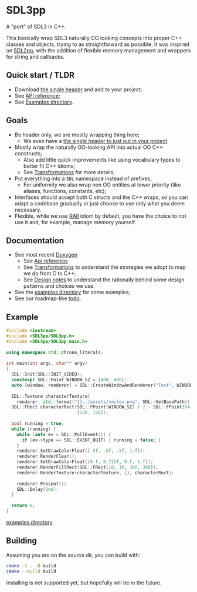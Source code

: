 SDL3pp
======

A "port" of SDL3 in C++.

This basically wrap SDL3 naturally OO looking concepts into proper 
C++ classes and objects, trying to as straightforward as possible.
It was inspired on [SDL2pp](https://github.com/libSDL2pp/libSDL2pp), 
with the addition of flexible memory management and wrappers for 
string and callbacks.

## Quick start / TLDR

- Download [the single header](./amalgamation/SDL3pp/SDL3pp.h) and add to your project;
- See [API reference](https://talesm.github.io/SDL3pp/ApiByCategory.html);
- See [Examples directory](./examples/).

## Goals

- Be header only, we are mostly wrapping thing here;
  - We even have a 
    [the single header to just put in your project](./amalgamation/SDL3pp/SDL3pp.h)
- Mostly wrap the naturally OO-looking API into actual OO C++ constructs;
  - Also add little quick improvements like using vocabulary types to better 
    fit C++ idioms;
  - See [Transformations](https://talesm.github.io/SDL3pp/transformations.html) for more details;
- Put everything into a `SDL` namespace instead of prefixes;
  - For uniformity we also wrap non OO entities at lower priority (like 
    aliases, functions, constants, etc);
- Interfaces should accept both C structs and the C++ wraps, so you can adapt a
  codebase gradually or just choose to use only what you deem necessary.
- Flexible, while we use [RAII](https://en.cppreference.com/w/cpp/language/raii)
  idiom by default, you have the choice to not use it and, for example, manage
  memory yourself.

## Documentation

- See most recent [Doxygen](https://talesm.github.io/SDL3pp/)
  - See [Api reference](https://talesm.github.io/SDL3pp/ApiByCategory.html);
  - See [Transformations](https://talesm.github.io/SDL3pp/transformations.html)
    to understand the strategies we adopt to map we do from C to C++;
  - See [Design notes](https://talesm.github.io/SDL3pp/group__DesignNotes.html)
    to understand the rationally behind some design patterns and choices we use.
- See the [examples directory](https://github.com/talesm/SDL3pp/tree/main/examples)
  for some examples;
- See our roadmap-like [todo](todo.md).

## Example

```cpp
#include <iostream>
#include <SDL3pp/SDL3pp.h>
#include <SDL3pp/SDL3pp_main.h>
 
using namespace std::chrono_literals;
 
int main(int argc, char** argv)
{
  SDL::Init(SDL::INIT_VIDEO);
  constexpr SDL::Point WINDOW_SZ = {400, 400};
  auto [window, renderer] = SDL::CreateWindowAndRenderer("Test", WINDOW_SZ);
 
  SDL::Texture characterTexture{
    renderer, std::format("{}../assets/smiley.png", SDL::GetBasePath())};
  SDL::FRect characterRect(SDL::FPoint(WINDOW_SZ) / 2 - SDL::FPoint{64, 64},
                           {128, 128});
 
  bool running = true;
  while (running) {
    while (auto ev = SDL::PollEvent()) {
      if (ev->type == SDL::EVENT_QUIT) { running = false; }
    }
    renderer.SetDrawColorFloat({.5f, .5f, .5f, 1.f});
    renderer.RenderClear();
    renderer.SetDrawColorFloat({0.f, 0.725f, 0.f, 1.f});
    renderer.RenderFillRect(SDL::FRect{10, 10, 380, 380});
    renderer.RenderTexture(characterTexture, {}, characterRect);
 
    renderer.Present();
    SDL::Delay(1ns);
  }
 
  return 0;
}
```

[examples directory](https://github.com/talesm/SDL3pp/tree/main/examples)

## Building

Assuming you are on the source dir, you can build with:

```sh
cmake -S . -B build
cmake --build build
```

Installing is not supported yet, but hopefully will be in the future.
